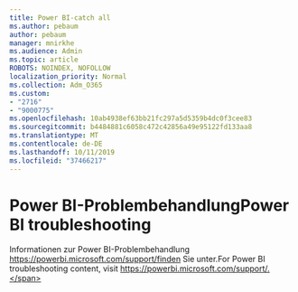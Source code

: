```yaml
---
title: Power BI-catch all
ms.author: pebaum
author: pebaum
manager: mnirkhe
ms.audience: Admin
ms.topic: article
ROBOTS: NOINDEX, NOFOLLOW
localization_priority: Normal
ms.collection: Adm_O365
ms.custom:
- "2716"
- "9000775"
ms.openlocfilehash: 10ab4938ef63bb21fc297a5d5359b4dc0f3cee83
ms.sourcegitcommit: b4484881c6058c472c42856a49e95122fd133aa8
ms.translationtype: MT
ms.contentlocale: de-DE
ms.lasthandoff: 10/11/2019
ms.locfileid: "37466217"
---
```

# <a name="power-bi-troubleshooting"></a><span data-ttu-id="576be-102">Power BI-Problembehandlung</span><span class="sxs-lookup"><span data-stu-id="576be-102">Power BI troubleshooting</span></span>

<span data-ttu-id="576be-103">Informationen zur Power BI-Problembehandlung https://powerbi.microsoft.com/support/finden Sie unter.</span><span class="sxs-lookup"><span data-stu-id="576be-103">For Power BI troubleshooting content, visit https://powerbi.microsoft.com/support/.</span></span>